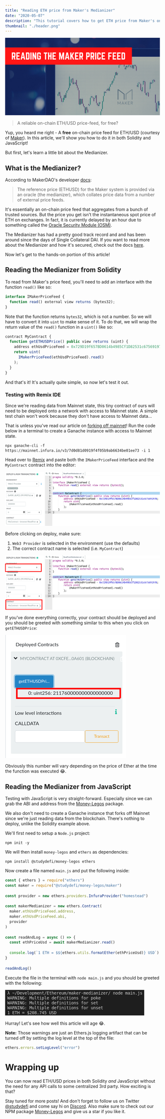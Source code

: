 ```yaml
---
title: "Reading ETH price from Maker's Medianizer"
date: "2020-05-07"
description: "This tutorial covers how to get ETH price from Maker's on-chain Medianizer in both Solidity and Javasript."
thumbnail: "./header.png"
---
```


![header image](./header.png)

> A reliable on-chain ETH/USD price-feed, for free?

Yup, you heard me right - A **free** on-chain price feed for ETH/USD (courtesy of [Maker](https://makerdao.com/)). In this article, we'll show you how to do it in both Solidity and JavaScript!

But first, let's learn a little bit about the Medianizer.

## What is the Medianizer?

According to MakerDAO's developer [docs](https://developer.makerdao.com/feeds/):

> The reference price (ETHUSD) for the Maker system is provided via an oracle (the medianizer), which collates price data from a number of external price feeds.

It's essentially an on-chain price feed that aggregates from a bunch of trusted sources. But the price you get isn't the instantaneous spot price of ETH on exchanges. In fact, it is currently delayed by an hour due to something called the [Oracle Security Module (OSM)](https://docs.makerdao.com/smart-contract-modules/oracle-module/oracle-security-module-osm-detailed-documentation).

The Medianizer has had a pretty good track record and and has been around since the days of Single Collateral DAI. If you want to read more about the Medianizer and how it's secured, check out the docs [here](https://community-development.makerdao.com/makerdao-mcd-faqs/faqs/oracles).

Now let's get to the hands-on portion of this article!

## Reading the Medianizer from Solidity

To read from Maker's price feed, you'll need to add an interface with the function `read()` like so:

```js
interface IMakerPriceFeed {
  function read() external view returns (bytes32);
}
```

Note that the function returns `bytes32`, which is not a number. So we will have to convert it into `uint` to make sense of it. To do that, we will wrap the return value of the `read()` function in a `uint()` like so:

```js
contract MyContract {
  function getETHUSDPrice() public view returns (uint) {
    address ethUsdPriceFeed = 0x729D19f657BD0614b4985Cf1D82531c67569197B;
    return uint(
      IMakerPriceFeed(ethUsdPriceFeed).read()
    );
  }
}
```

And that's it! It's actually quite simple, so now let's test it out.

### Testing with Remix IDE

Since we're reading data from Mainnet state, this tiny contract of ours will need to be deployed onto a network with access to Mainnet state. A simple test chain won't work because they don't have access to Mainnet data...

That is unless you've read our article on [forking off mainnet](/forking-off-mainnet/)! Run the code below in a terminal to create a Ganache instance with access to Mainnet state.

```shell
npx ganache-cli -f https://mainnet.infura.io/v3/7d0d81d0919f4f05b9ab6634be01ee73 -i 1
```

Head over to [Remix](https://remix.ethereum.org/) and paste both the `IMakerPriceFeed` interface and the `MyContract` contract into the editor:

![remix image](./remix.png)

Before clicking on deploy, make sure:

1. `Web3 Provider` is selected in the environment (use the defaults)
2. The correct contract name is selected (i.e. `MyContract`)

![remix image](./remix_annotated.png)

If you've done everything correctly, your contract should be deployed and you should be greeted with something similar to this when you click on `getETHUSDPrice`:

![remix price output](./remix-price-output.png)

Obviously this number will vary depending on the price of Ether at the time the function was executed 😂.

## Reading the Medianizer from JavaScript

Testing with JavaScript is very straight-forward. Especially since we can grab the ABI and address from the [Money-Legos](https://github.com/studydefi/money-legos/) package.

We also don't need to create a Ganache instance that forks off Mainnet since we're just reading data from the blockchain. There's nothing to deploy, unlike the Solidity example above.

We'll first need to setup a `Node.js` project:

```shell
npm init -y
```

We will then install `money-legos` and `ethers` as dependencies:

```shell
npm install @studydefi/money-legos ethers
```

Now create a file named `main.js` and put the following inside:

```js
const { ethers } = require("ethers")
const maker = require("@studydefi/money-legos/maker")

const provider = new ethers.providers.InfuraProvider("homestead")

const makerMedianizer = new ethers.Contract(
  maker.ethUsdPriceFeed.address,
  maker.ethUsdPriceFeed.abi,
  provider
)

const readAndLog = async () => {
  const ethPriceUsd = await makerMedianizer.read()

  console.log(`1 ETH = $${ethers.utils.formatEther(ethPriceUsd)} USD`)
}

readAndLog()
```

Execute the file in the terminal with `node main.js` and you should be greeted with the following:

![console out](./console-out.png)

Hurray! Let's see how well this article will age 😂.

**Note:** Those warnings are just an Ethers.js logging artifact that can be turned off by setting the log level at the top of the file:

```js
ethers.errors.setLogLevel("error")
```

# Wrapping up

You can now read ETH/USD prices in both Solidity _and_ JavaScript without the need for any API calls to some centralized 3rd party. How exciting is that?

Stay tuned for more posts! And don't forget to follow us on Twitter [@studydefi](https://twitter.com/studydefi) and come say hi on [Discord](https://discord.gg/rBr3U32). Also make sure to check out our NPM package [Money-Legos](https://github.com/studydefi/money-legos/) and give us a star if you like it.
